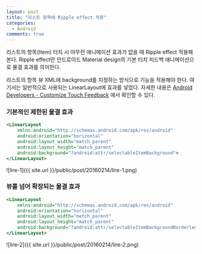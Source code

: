 ```yaml
---
layout: post
title: "리스트 항목에 Ripple effect 적용"
categories:
  - Android
comments: true
---
```


리스트의 항목(Item) 터치 시 아무런 애니메이션 효과가 없을 때 Ripple effect 적용해본다. Ripple effect란 안드로이드 Material design의 기본 터치 피드백 애니메이션으로 물결 효과를 의미한다.

리스트의 항목 뷰 XML에 background를 지정하는 방식으로 기능을 적용해야 한다. 여기서는 일반적으로 사용되는 LinearLayout에 효과를 넣었다. 자세한 내용은 [Android Developers - Customize Touch Feedback](https://developer.android.com/training/material/animations.html) 에서 확인할 수 있다.

### 기본적인 제한된 물결 효과

```xml
<LinearLayout 
    xmlns:android="http://schemas.android.com/apk/res/android"
    android:orientation="horizontal"
    android:layout_width="match_parent"
    android:layout_height="match_parent"
    android:background="?android:attr/selectableItemBackground">
</LinearLayout>
```

![lire-1]({{ site.url }}/public/post/20160214/lire-1.png)

### 뷰를 넘어 확장되는 물결 효과

```xml
<LinearLayout 
    xmlns:android="http://schemas.android.com/apk/res/android"
    android:orientation="horizontal"
    android:layout_width="match_parent"
    android:layout_height="match_parent"
    android:background="?android:attr/selectableItemBackgroundBorderless">
</LinearLayout>
```

![lire-2]({{ site.url }}/public/post/20160214/lire-2.png)
